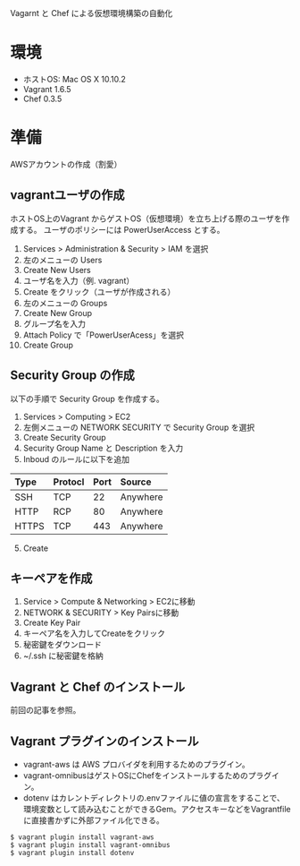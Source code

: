 Vagarnt と Chef による仮想環境構築の自動化

# 環境

* ホストOS: Mac OS X 10.10.2
* Vagrant 1.6.5
* Chef 0.3.5
 
# 準備

AWSアカウントの作成（割愛）

## vagrantユーザの作成

ホストOS上のVagrant からゲストOS（仮想環境）を立ち上げる際のユーザを作成する。
ユーザのポリシーには PowerUserAccess とする。

1. Services > Administration & Security > IAM を選択
2. 左のメニューの Users 
3. Create New Users 
4. ユーザ名を入力（例. vagrant）
5. Create をクリック（ユーザが作成される）
6. 左のメニューの Groups
7. Create New Group
8. グループ名を入力
9. Attach Policy で「PowerUserAcess」を選択
10. Create Group

## Security Group の作成

以下の手順で Security Group を作成する。

1. Services > Computing > EC2
2. 左側メニューの NETWORK SECURITY で Security Group を選択
3. Create Security Group
4. Security Group Name と Description を入力
4. Inboud のルールに以下を追加

|Type |Protocl|Port|Source  |
|:----|:------|:---|:-------|
|SSH  |TCP    |22  |Anywhere|
|HTTP |RCP    |80  |Anywhere|
|HTTPS|TCP    |443 |Anywhere|

5. Create

## キーペアを作成

1. Service > Compute & Networking > EC2に移動
2. NETWORK & SECURITY > Key Pairsに移動
3. Create Key Pair
4. キーペア名を入力してCreateをクリック
5. 秘密鍵をダウンロード
6. ~/.ssh に秘密鍵を格納

## Vagrant と Chef のインストール

前回の記事を参照。

## Vagrant プラグインのインストール

* vagrant-aws は AWS プロバイダを利用するためのプラグイン。
* vagrant-omnibusはゲストOSにChefをインストールするためのプラグイン。
* dotenv はカレントディレクトリの.envファイルに値の宣言をすることで、環境変数として読み込むことができるGem。アクセスキーなどをVagrantfileに直接書かずに外部ファイル化できる。

```
$ vagrant plugin install vagrant-aws
$ vagrant plugin install vagrant-omnibus
$ vagrant plugin install dotenv
```

